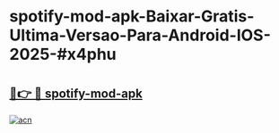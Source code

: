 # spotify-mod-apk-Baixar-Gratis-Ultima-Versao-Para-Android-IOS-2025-#x4phu

# <h2><a href="https://ainizakaria.my?title=spotify-mod-apk&ref=24M">🔗👉 🔴 spotify-mod-apk</a></h2>

[![acn](https://github.com/user-attachments/assets/0f9c940e-d8b0-45ae-aac7-cd30a18b3e1c)](https://ainizakaria.my?title=spotify-mod-apk&ref=24M)

